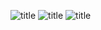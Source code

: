 ![title](https://raw.githubusercontent.com/sivanWu0222/ImageHosting/master/gitnote/2020/02/21/B32C4844BBBEDB8FCF7F1D2323440BB4-1582250537666.jpg)
![title](https://raw.githubusercontent.com/sivanWu0222/ImageHosting/master/gitnote/2020/02/21/8D58F3BA8C4DF4AE61EF342DDAB9EB03-1582250548482.jpg)
![title](https://raw.githubusercontent.com/sivanWu0222/ImageHosting/master/gitnote/2020/02/21/25995A2F6F0E30B6DB79BEB802582AAC-1582250562332.jpg)